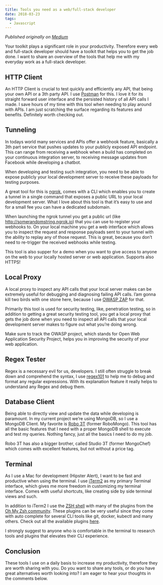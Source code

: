 ```yaml
---
title: Tools you need as a web/full-stack developer
date: 2018-03-23
tags: 
  - Javascript
---
```

*Published originally on [Medium](https://medium.com/@segersian/productivity-tools-381c8a63e8cb)*

Your toolkit plays a significant role in your productivity. Therefore every web and full-stack developer should have a toolkit that helps you to get the job done. I want to share an overview of the tools that help me with my everyday work as a full-stack developer.

## HTTP Client

An HTTP Client is crucial to test quickly and efficiently any API, that being your own API or a 3th party API. I use [Postman](https://www.postman.com/) for this. I love it for its straight forward user interface and the persisted history of all API calls I made. I save hours of my time with this tool when needing to play around with APIs. I am just scratching the surface regarding its features and benefits. Definitely worth checking out.

## Tunneling

In todays world many services and APIs offer a webhook feature, basically a 3th part service that pushes updates to your publicly exposed API endpoint. This can range from receiving a webhook when a build has completed on your continuous integration server, to receiving message updates from Facebook while developing a chatbot.

When developing and testing such integration, you need to be able to expose publicly your local development server to receive these payloads for testing purposes.

A great tool for this is [ngrok](https://ngrok.com/), comes with a CLI which enables you to create a tunnel in a single command that exposes a public URL to your local development server. What I love about this tool is that it’s easy to use and for a small fee you can have a dedicated subdomain.

When launching the ngrok tunnel you get a public url (like http://somerandomstring.ngrok.io) that you can use to register your webhooks to. On your local machine you get a web interface which allows you to inspect the request and response payloads sent to your tunnel with the ability to replay any of those request. This is great, because you don’t need to re-trigger the received webhooks while testing.

This tool is also supper for a demo when you want to give access to anyone on the web to your locally hosted server or web application. Supports also HTTPS!

## Local Proxy

A local proxy to inspect any API calls that your local server makes can be extremely useful for debugging and diagnosing failing API calls. I’am gonna kill two birds with one stone here, because I use [OWASP ZAP](https://github.com/zaproxy/zaproxy) for that.

Primarily this tool is used for security testing, like, penetration testing, so in addition to getting a great security testing tool, you get a local proxy that gets the job done when you need to inspect all API calls that your local development server makes to figure out what you’re doing wrong.

Make sure to track the OWASP project, which stands for Open Web Application Security Project, helps you in improving the security of your web application.

## Regex Tester

Regex is a necessary evil for us, developers. I still often struggle to break down and comprehend the syntax, I use [regex101](https://regex101.com/) to help me to debug and format any regular expressions. With its explanation feature it really helps to understand any Regex and debug them.

## Database Client

Being able to directly view and update the data while developing is paramount. In my current project we’re using MongoDB, so I use a MongoDB Client. My favorite is [Robo 3T](https://robomongo.org/) (former RoboMongo). This tool has all the basic features that I need with a proper MongoDB shell to execute and test my queries. Nothing fancy, just all the basics I need to do my job.

Robo 3T has also a bigger brother, called Studio 3T (former MongoChef) which comes with excellent features, but not without a price tag.

## Terminal

As I use a Mac for development (Hipster Alert), I want to be fast and productive when using the terminal. I use [iTerm2](https://www.iterm2.com/) as my primary Terminal interface, which gives me more freedom in customizing my terminal interface. Comes with useful shortcuts, like creating side by side terminal views and such.

In addition to iTerm2 I use the [ZSH shell](http://www.zsh.org/) with many of the plugins from the [Oh My Zsh community](https://ohmyz.sh/). These plugins can be very useful since they come with auto complete for several CLI tools like git, docker, kubectl and many others. Check out all the available plugins [here](https://github.com/robbyrussell/oh-my-zsh/tree/master/plugins).

I strongly suggest to anyone who is comfortable in the terminal to research tools and plugins that elevates their CLI experience.

## Conclusion

These tools I use on a daily basis to increase my productivity, therefore they are worth sharing with you. Do you want to share any tools, or do you have great alternatives worth looking into? I am eager to hear your thoughts in the comments below.